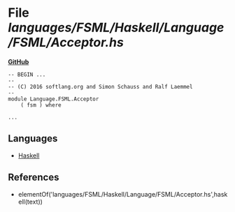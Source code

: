 # File _languages/FSML/Haskell/Language/FSML/Acceptor.hs_
**[GitHub](https://github.com/softlang/yas/blob/master/languages/FSML/Haskell/Language/FSML/Acceptor.hs)**
```
-- BEGIN ...
--
-- (C) 2016 softlang.org and Simon Schauss and Ralf Laemmel
--
module Language.FSML.Acceptor
    ( fsm ) where

...
```

## Languages
* [Haskell](../languages/Haskell.md)

## References
* elementOf('languages/FSML/Haskell/Language/FSML/Acceptor.hs',haskell(text))
